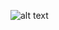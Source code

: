 ![alt text](https://github.com/DNXEMPIRE-1/gopro2/blob/main/scrnli_4_11_2024_7-50-47%20AM.png?raw=true)

